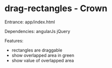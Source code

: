 # drag-rectangles - Crown

Entrance:
app/index.html

Dependencies:
angularJs
jQuery

Features:
- rectangles are draggable
- show overlapped area in green
- show value of overlapped area